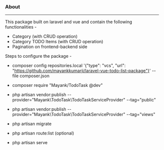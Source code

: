 ### About

---------------------

This package built on laravel and vue and contain the following functionalities - 

- Category (with CRUD operation)
- Category TODO Items (with CRUD operation)
- Pagination on frontend-backend side

Steps to configure the package - 

- composer config repositories.local '{"type": "vcs", "url": "https://github.com/mayankkumarji/laravel-vue-todo-list-package"}' --file composer.json

- composer require "Mayank/TodoTask @dev" 

- php artisan vendor:publish --provider="Mayank\TodoTask\TodoTaskServiceProvider" --tag="public"

- php artisan vendor:publish --provider="Mayank\TodoTask\TodoTaskServiceProvider" --tag="views"

- php artisan migrate

- php artisan route:list (optional)

- php artisan serve